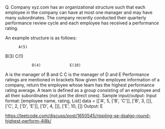 Q. Company xyz.com has an organizational structure such that each employee in the company can have at most one manager
and may have many subordinates. The company recently conducted their quarterly performance review cycle and each employee has received a performance rating.

An example structure is as follows:

          A(5)
 B(3)                    C(1)

                D(4)             E(10)
A is the manager of B and C
C is the manager of D and E
Performance ratings are mentioned in brackets
Now given the employee information of a company, return the employee whose team has the highest performance rating average.
A team is defined as a group consisting of an employee and all their subordinates (not just the direct ones).
Sample input/output:
Input format: [employee name, rating, List]
data = [['A', 5, ['B', 'C']], ['B', 3, []], ['C', 2, ['D', 'E']], ['D', 4, []], ['E', 10, []]
Output: E

https://leetcode.com/discuss/post/1650545/rippling-se-dsalgo-round-highest-perform-4j8k/